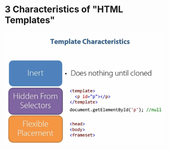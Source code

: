 # 3 Characteristics of "HTML Templates"

![3 characteristics of HTML Templates](../.gitbook/assets/image%20%2826%29.png)

